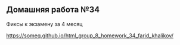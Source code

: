 ## Домашняя работа №34
Фиксы к экзамену за 4 месяц

https://someq.github.io/html_group_8_homework_34_farid_khalikov/
